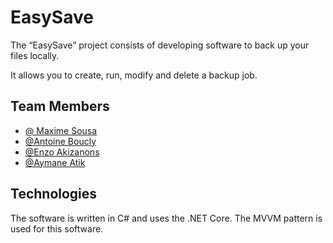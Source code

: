 
# EasySave

The “EasySave” project consists of developing software to back up your files locally.

It allows you to create, run, modify and delete a backup job.
 


## Team Members

- [@ Maxime Sousa](https://github.com/MaximeSousa)
- [@Antoine Boucly](https://github.com/AveeXe) 
- [@Enzo Akizanons](https://github.com/Enzokenneth-hub) 
- [@Aymane Atik](https://github.com/toto8050) 


## Technologies

 The software is written in C# and uses the .NET Core.
The MVVM pattern is used for this software.